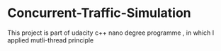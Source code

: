 # Concurrent-Traffic-Simulation
This project is part of udacity c++ nano degree programme , in which I applied mutli-thread principle 
